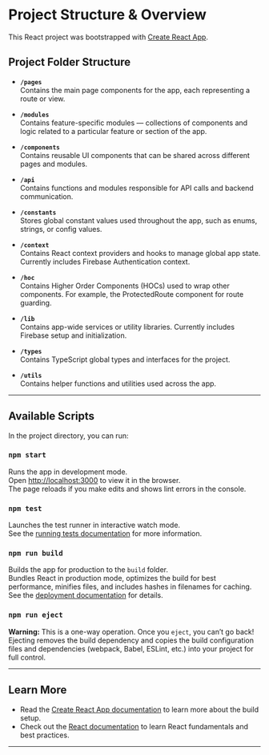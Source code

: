 # Project Structure & Overview

This React project was bootstrapped with [Create React App](https://github.com/facebook/create-react-app).

## Project Folder Structure

- **`/pages`**  
  Contains the main page components for the app, each representing a route or view.

- **`/modules`**  
  Contains feature-specific modules — collections of components and logic related to a particular feature or section of the app.

- **`/components`**  
  Contains reusable UI components that can be shared across different pages and modules.

- **`/api`**  
  Contains functions and modules responsible for API calls and backend communication.

- **`/constants`**  
  Stores global constant values used throughout the app, such as enums, strings, or config values.

- **`/context`**  
  Contains React context providers and hooks to manage global app state. Currently includes Firebase Authentication context.

- **`/hoc`**  
  Contains Higher Order Components (HOCs) used to wrap other components. For example, the ProtectedRoute component for route guarding.

- **`/lib`**  
  Contains app-wide services or utility libraries. Currently includes Firebase setup and initialization.

- **`/types`**  
  Contains TypeScript global types and interfaces for the project.

- **`/utils`**  
  Contains helper functions and utilities used across the app.

---

## Available Scripts

In the project directory, you can run:

### `npm start`

Runs the app in development mode.  
Open [http://localhost:3000](http://localhost:3000) to view it in the browser.  
The page reloads if you make edits and shows lint errors in the console.

### `npm test`

Launches the test runner in interactive watch mode.  
See the [running tests documentation](https://facebook.github.io/create-react-app/docs/running-tests) for more information.

### `npm run build`

Builds the app for production to the `build` folder.  
Bundles React in production mode, optimizes the build for best performance, minifies files, and includes hashes in filenames for caching.  
See the [deployment documentation](https://facebook.github.io/create-react-app/docs/deployment) for details.

### `npm run eject`

**Warning:** This is a one-way operation. Once you `eject`, you can’t go back!  
Ejecting removes the build dependency and copies the build configuration files and dependencies (webpack, Babel, ESLint, etc.) into your project for full control.

---

## Learn More

- Read the [Create React App documentation](https://facebook.github.io/create-react-app/docs/getting-started) to learn more about the build setup.
- Check out the [React documentation](https://reactjs.org/) to learn React fundamentals and best practices.

---
